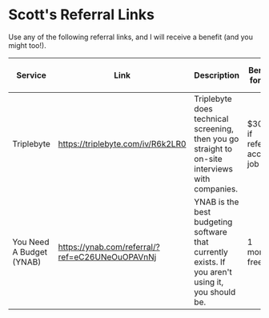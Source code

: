 # Scott's Referral Links

Use any of the following referral links, and I will receive a benefit (and you might too!).

| Service | Link | Description | Benefit for Me | Benefit for You |
|---------|------|-------------|----------------|-----------------|
| Triplebyte | https://triplebyte.com/iv/R6k2LR0 | Triplebyte does technical screening, then you go straight to on-site interviews with companies. | $3000 if referree accepts job | NA |
| You Need A Budget (YNAB) | https://ynab.com/referral/?ref=eC26UNeOuOPAVnNj | YNAB is the best budgeting software that currently exists.  If you aren't using it, you should be. | 1 month free | 1 month free |
